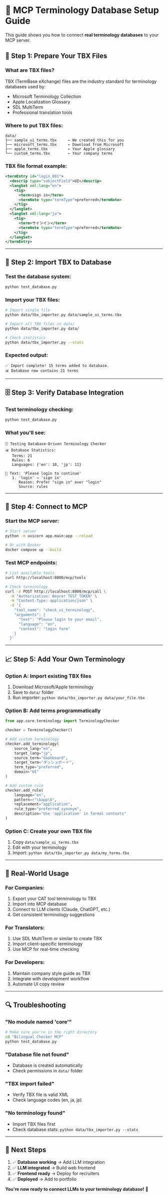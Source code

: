 # 🚀 MCP Terminology Database Setup Guide

This guide shows you how to connect **real terminology databases** to your MCP server.

## 📁 **Step 1: Prepare Your TBX Files**

### **What are TBX files?**
TBX (TermBase eXchange) files are the industry standard for terminology databases used by:
- Microsoft Terminology Collection
- Apple Localization Glossary  
- SDL MultiTerm
- Professional translation tools

### **Where to put TBX files:**
```
data/
├── sample_ui_terms.tbx     ← We created this for you
├── microsoft_terms.tbx     ← Download from Microsoft
├── apple_terms.tbx         ← Your Apple glossary
└── custom_terms.tbx        ← Your company terms
```

### **TBX file format example:**
```xml
<termEntry id="login_001">
  <descrip type="subjectField">UI</descrip>
  <langSet xml:lang="en">
    <tig>
      <term>sign in</term>
      <termNote type="termType">preferred</termNote>
    </tig>
  </langSet>
  <langSet xml:lang="ja">
    <tig>
      <term>サインイン</term>
      <termNote type="termType">preferred</termNote>
    </tig>
  </langSet>
</termEntry>
```

---

## 🔧 **Step 2: Import TBX to Database**

### **Test the database system:**
```bash
python test_database.py
```

### **Import your TBX files:**
```bash
# Import single file
python data/tbx_importer.py data/sample_ui_terms.tbx

# Import all TBX files in data/
python data/tbx_importer.py data/

# Check statistics
python data/tbx_importer.py --stats
```

### **Expected output:**
```
✅ Import complete! 15 terms added to database.
📊 Database now contains 21 terms
```

---

## 🗄️ **Step 3: Verify Database Integration**

### **Test terminology checking:**
```bash
python test_database.py
```

### **What you'll see:**
```
🗄️ Testing Database-Driven Terminology Checker
📊 Database Statistics:
   Terms: 21
   Rules: 6
   Languages: {'en': 10, 'jp': 11}

📝 Text: 'Please login to continue'
   1. 'login' → 'sign in'
      Reason: Prefer "sign in" over "login"
      Source: rules
```

---

## 🔌 **Step 4: Connect to MCP**

### **Start the MCP server:**
```bash
# Start server
python -m uvicorn app.main:app --reload

# Or with Docker
docker compose up --build
```

### **Test MCP endpoints:**
```bash
# List available tools
curl http://localhost:8000/mcp/tools

# Check terminology
curl -X POST http://localhost:8000/mcp/call \
  -H "Authorization: Bearer TEST_TOKEN" \
  -H "Content-Type: application/json" \
  -d '{
    "tool_name": "check_ui_terminology",
    "arguments": {
      "text": "Please login to your email",
      "language": "en",
      "context": "login form"
    }
  }'
```

---

## 📈 **Step 5: Add Your Own Terminology**

### **Option A: Import existing TBX files**
1. Download Microsoft/Apple terminology
2. Save to `data/` folder
3. Run importer: `python data/tbx_importer.py data/your_file.tbx`

### **Option B: Add terms programmatically**
```python
from app.core.terminology import TerminologyChecker

checker = TerminologyChecker()

# Add custom terminology
checker.add_terminology(
    source_lang="en",
    target_lang="jp", 
    source_term="dashboard",
    target_term="ダッシュボード",
    term_type="preferred",
    domain="UI"
)

# Add custom rule
checker.add_rule(
    language="en",
    pattern=r"\bapp\b",
    replacement="application",
    rule_type="preferred_synonym",
    description="Use 'application' in formal contexts"
)
```

### **Option C: Create your own TBX file**
1. Copy `data/sample_ui_terms.tbx`
2. Edit with your terminology
3. Import: `python data/tbx_importer.py data/my_terms.tbx`

---

## 🎯 **Real-World Usage**

### **For Companies:**
1. Export your CAT tool terminology to TBX
2. Import into MCP database
3. Connect to LLM clients (Claude, ChatGPT, etc.)
4. Get consistent terminology suggestions

### **For Translators:**
1. Use SDL MultiTerm or similar to create TBX
2. Import client-specific terminology
3. Use MCP for real-time checking

### **For Developers:**
1. Maintain company style guide as TBX
2. Integrate with development workflow
3. Automate UI copy review

---

## 🔍 **Troubleshooting**

### **"No module named 'core'"**
```bash
# Make sure you're in the right directory
cd "Bilingual Checker MCP"
python test_database.py
```

### **"Database file not found"**
- Database is created automatically
- Check permissions in `data/` folder

### **"TBX import failed"**
- Verify TBX file is valid XML
- Check language codes (en, ja, jp)

### **"No terminology found"**
- Import TBX files first
- Check database stats: `python data/tbx_importer.py --stats`

---

## 🚀 **Next Steps**

1. ✅ **Database working** → Add LLM integration
2. ✅ **LLM integrated** → Build web frontend  
3. ✅ **Frontend ready** → Deploy for recruiters
4. ✅ **Deployed** → Add to portfolio

**You're now ready to connect LLMs to your terminology database!** 🎉 